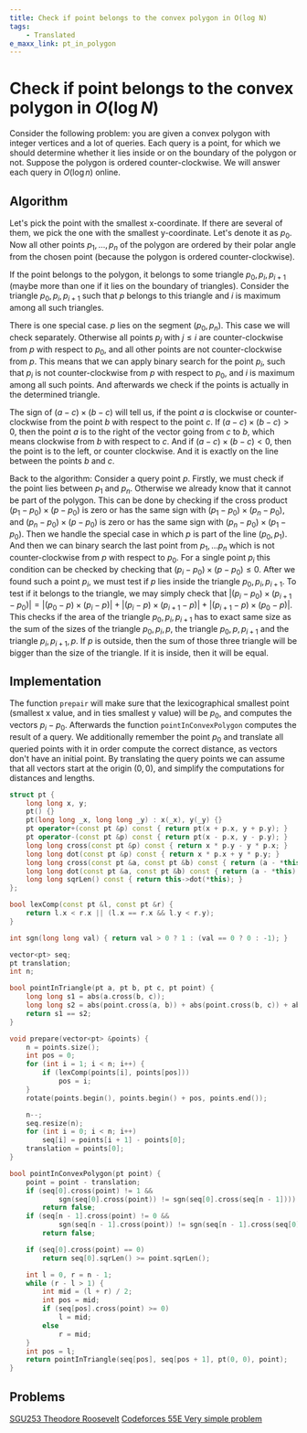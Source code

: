 ```yaml
---
title: Check if point belongs to the convex polygon in O(log N)
tags:
    - Translated
e_maxx_link: pt_in_polygon
---
```


# Check if point belongs to the convex polygon in $O(\log N)$

Consider the following problem: you are given a convex polygon with integer vertices and a lot of queries. Each query is a point, for which we should determine whether it lies inside or on the boundary of the polygon or not. Suppose the polygon is ordered counter-clockwise. We will answer each query in $O(\log n)$ online.

## Algorithm

Let's pick the point with the smallest x-coordinate. If there are several of them, we pick the one with the smallest y-coordinate. Let's denote it as $p_0$. Now all other points $p_1,\dots,p_n$ of the polygon are ordered by their polar angle from the chosen point (because the polygon is ordered counter-clockwise).

If the point belongs to the polygon, it belongs to some triangle $p_0, p_i, p_{i + 1}$ (maybe more than one if it lies on the boundary of triangles). Consider the triangle $p_0, p_i, p_{i + 1}$ such that $p$ belongs to this triangle and $i$ is maximum among all such triangles.

There is one special case. $p$ lies on the segment $(p_0, p_n)$. This case we will check separately. Otherwise all points $p_j$ with $j \le i$ are counter-clockwise from $p$ with respect to $p_0$, and all other points are not counter-clockwise from $p$. This means that we can apply binary search for the point $p_i$, such that $p_i$ is not counter-clockwise from $p$ with respect to $p_0$, and $i$ is maximum among all such points. And afterwards we check if the points is actually in the determined triangle.

The sign of $(a - c) \times (b - c)$ will tell us, if the point $a$ is clockwise or counter-clockwise from the point $b$ with respect to the point $c$. If $(a - c) \times (b - c) > 0$, then the point $a$ is to the right of the vector going from $c$ to $b$, which means clockwise from $b$ with respect to $c$. And if $(a - c) \times (b - c) < 0$, then the point is to the left, or counter clockwise. And it is exactly on the line between the points $b$ and $c$.

Back to the algorithm: Consider a query point $p$. Firstly, we must check if the point lies between $p_1$ and $p_n$. Otherwise we already know that it cannot be part of the polygon. This can be done by checking if the cross product $(p_1 - p_0)\times(p - p_0)$ is zero or has the same sign with $(p_1 - p_0)\times(p_n - p_0)$, and $(p_n - p_0)\times(p - p_0)$ is zero or has the same sign with $(p_n - p_0)\times(p_1 - p_0)$. Then we handle the special case in which $p$ is part of the line $(p_0, p_1)$. And then we can binary search the last point from $p_1,\dots p_n$ which is not counter-clockwise from $p$ with respect to $p_0$. For a single point $p_i$ this condition can be checked by checking that $(p_i - p_0)\times(p - p_0) \le 0$. After we found such a point $p_i$, we must test if $p$ lies inside the triangle $p_0, p_i, p_{i + 1}$. To test if it belongs to the triangle, we may simply check that $|(p_i - p_0)\times(p_{i + 1} - p_0)| = |(p_0 - p)\times(p_i - p)| + |(p_i - p)\times(p_{i + 1} - p)| + |(p_{i + 1} - p)\times(p_0 - p)|$. This checks if the area of the triangle $p_0, p_i, p_{i+1}$ has to exact same size as the sum of the sizes of the triangle $p_0, p_i, p$, the triangle $p_0, p, p_{i+1}$ and the triangle $p_i, p_{i+1}, p$. If $p$ is outside, then the sum of those three triangle will be bigger than the size of the triangle. If it is inside, then it will be equal.

## Implementation

The function `prepair` will make sure that the lexicographical smallest point (smallest x value, and in ties smallest y value) will be $p_0$, and computes the vectors $p_i - p_0$. Afterwards the function `pointInConvexPolygon` computes the result of a query. We additionally remember the point $p_0$ and translate all queried points with it in order compute the correct distance, as vectors don't have an initial point. By translating the query points we can assume that all vectors start at the origin $(0, 0)$, and simplify the computations for distances and lengths.

```{.cpp file=points_in_convex_polygon}
struct pt {
    long long x, y;
    pt() {}
    pt(long long _x, long long _y) : x(_x), y(_y) {}
    pt operator+(const pt &p) const { return pt(x + p.x, y + p.y); }
    pt operator-(const pt &p) const { return pt(x - p.x, y - p.y); }
    long long cross(const pt &p) const { return x * p.y - y * p.x; }
    long long dot(const pt &p) const { return x * p.x + y * p.y; }
    long long cross(const pt &a, const pt &b) const { return (a - *this).cross(b - *this); }
    long long dot(const pt &a, const pt &b) const { return (a - *this).dot(b - *this); }
    long long sqrLen() const { return this->dot(*this); }
};

bool lexComp(const pt &l, const pt &r) {
    return l.x < r.x || (l.x == r.x && l.y < r.y);
}

int sgn(long long val) { return val > 0 ? 1 : (val == 0 ? 0 : -1); }

vector<pt> seq;
pt translation;
int n;

bool pointInTriangle(pt a, pt b, pt c, pt point) {
    long long s1 = abs(a.cross(b, c));
    long long s2 = abs(point.cross(a, b)) + abs(point.cross(b, c)) + abs(point.cross(c, a));
    return s1 == s2;
}

void prepare(vector<pt> &points) {
    n = points.size();
    int pos = 0;
    for (int i = 1; i < n; i++) {
        if (lexComp(points[i], points[pos]))
            pos = i;
    }
    rotate(points.begin(), points.begin() + pos, points.end());

    n--;
    seq.resize(n);
    for (int i = 0; i < n; i++)
        seq[i] = points[i + 1] - points[0];
    translation = points[0];
}

bool pointInConvexPolygon(pt point) {
    point = point - translation;
    if (seq[0].cross(point) != 1 &&
            sgn(seq[0].cross(point)) != sgn(seq[0].cross(seq[n - 1])))
        return false;
    if (seq[n - 1].cross(point) != 0 &&
            sgn(seq[n - 1].cross(point)) != sgn(seq[n - 1].cross(seq[0])))
        return false;

    if (seq[0].cross(point) == 0)
        return seq[0].sqrLen() >= point.sqrLen();

    int l = 0, r = n - 1;
    while (r - l > 1) {
        int mid = (l + r) / 2;
        int pos = mid;
        if (seq[pos].cross(point) >= 0)
            l = mid;
        else
            r = mid;
    }
    int pos = l;
    return pointInTriangle(seq[pos], seq[pos + 1], pt(0, 0), point);
}
```

## Problems

[SGU253 Theodore Roosevelt](https://codeforces.com/problemsets/acmsguru/problem/99999/253) [Codeforces 55E Very simple problem](https://codeforces.com/contest/55/problem/E)
